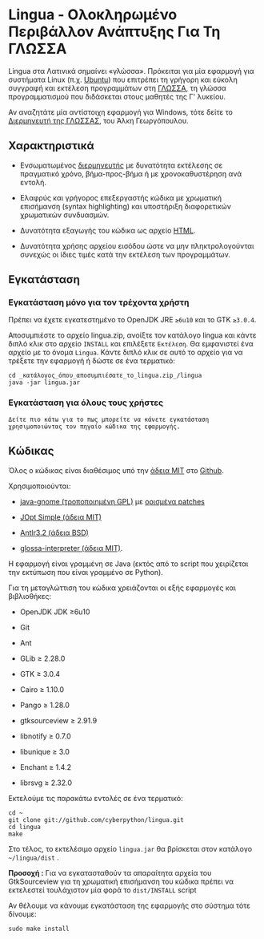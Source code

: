 Lingua - Ολοκληρωμένο Περιβάλλον Ανάπτυξης Για Τη ΓΛΩΣΣΑ
========================================================

Lingua στα Λατινικά σημαίνει «γλώσσα». Πρόκειται για μία εφαρμογή για συστήματα Linux (π.χ. [Ubuntu](http://www.ubuntu.com/)) που επιτρέπει τη γρήγορη και εύκολη συγγραφή και εκτέλεση προγραμμάτων στη [ΓΛΩΣΣΑ](http://digitalschool.minedu.gov.gr/modules/ebook/show.php/DSGL-C101/36/198,1065/), τη γλώσσα προγραμματισμού που διδάσκεται στους μαθητές της Γ' λυκείου.

Αν αναζητάτε μία αντίστοιχη εφαρμογή για Windows, τότε δείτε το [Διερμηνευτή της ΓΛΩΣΣΑΣ](http://alkisg.mysch.gr/), του Άλκη Γεωργόπουλου.



Χαρακτηριστικά
--------------

* Ενσωματωμένος [διερμηνευτής](https://github.com/cyberpython/glossa-interpreter) με δυνατότητα εκτέλεσης σε πραγματικό χρόνο, βήμα-προς-βήμα ή με χρονοκαθυστέρηση ανά εντολή.

* Ελαφρύς και γρήγορος επεξεργαστής κώδικα με χρωματική επισήμανση (syntax highlighting) και υποστήριξη διαφορετικών χρωματικών συνδυασμών.

* Δυνατότητα εξαγωγής του κώδικα ως αρχείο [HTML](http://el.wikipedia.org/wiki/HTML).

* Δυνατότητα χρήσης αρχείου εισόδου ώστε να μην πληκτρολογούνται συνεχώς οι ίδιες τιμές κατά την εκτέλεση των προγραμμάτων.




Εγκατάσταση
-----------

### Εγκατάσταση μόνο για τον τρέχοντα χρήστη

Πρέπει να έχετε εγκατεστημένο το OpenJDK JRE <code>&ge;6u10</code> και το GTK <code>&ge;3.0.4</code>.

Αποσυμπιέστε το αρχείο lingua.zip, ανοίξτε τον κατάλογο lingua και κάντε διπλό κλικ στο αρχείο `INSTALL` και επιλέξετε `Εκτέλεση`. Θα εμφανιστεί ένα αρχείο με το όνομα `Lingua`. Κάντε διπλό κλικ σε αυτό το αρχείο για να τρέξετε την εφαρμογή ή δώστε σε ένα τερματικό:

    cd _κατάλογος_όπου_αποσυμπιέσατε_το_lingua.zip_/lingua
    java -jar lingua.jar

### Εγκατάσταση για όλους τους χρήστες
    Δείτε πιο κάτω για το πως μπορείτε να κάνετε εγκατάσταση χρησιμοποιώντας τον πηγαίο κώδικα της εφαρμογής.


Κώδικας
-------

Όλος ο κώδικας είναι διαθέσιμος υπό την [άδεια MIT](http://www.opensource.org/licenses/mit-license.php) στο [Github](http://github.com/cyberpython/lingua).

Χρησιμοποιούνται:

* [java-gnome (τροποποιημένη GPL)](http://java-gnome.sourceforge.net) με [ορισμένα patches](https://github.com/cyberpython/java-gnome)

* [JOpt Simple (άδεια MIT)](http://pholser.github.com/jopt-simple/)

* [Antlr3.2 (άδεια BSD)](http://www.antlr.org/)

* [glossa-interpreter (άδεια MIT)](https://github.com/cyberpython/glossa-interpreter).



Η εφαρμογή είναι γραμμένη σε Java (εκτός από το script που χειρίζεται την εκτύπωση που είναι γραμμένο σε Python).



Για τη μεταγλώττιση του κώδικα χρειάζονται οι εξής εφαρμογές και βιβλιοθήκες:

* OpenJDK JDK ≥6u10

* Git

* Ant

* GLib ≥ 2.28.0

* GTK ≥ 3.0.4

* Cairo ≥ 1.10.0

* Pango ≥ 1.28.0

* gtksourceview ≥ 2.91.9

* libnotify ≥ 0.7.0

* libunique ≥ 3.0

* Enchant ≥ 1.4.2

* librsvg ≥ 2.32.0


Εκτελούμε τις παρακάτω εντολές σε ένα τερματικό:

    cd ~
    git clone git://github.com/cyberpython/lingua.git
    cd lingua
    make


Στο τέλος, το εκτελέσιμο αρχείο `lingua.jar` θα βρίσκεται στον κατάλογο `~/lingua/dist` .

__Προσοχή :__ Για να εγκατασταθούν τα απαραίτητα αρχεία του GtkSourceview για τη χρωματική επισήμανση του κώδικα πρέπει να εκτελεστεί τουλάχιστον μία φορά το `dist/INSTALL` script

Αν θέλουμε να κάνουμε εγκατάσταση της εφαρμογής στο σύστημα τότε δίνουμε:

    sudo make install


